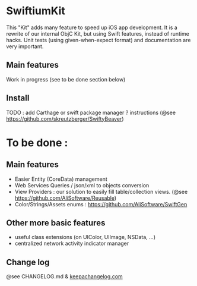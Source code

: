 # SwiftiumKit

This "Kit" adds many feature to speed up iOS app development. It is a rewrite of our internal ObjC Kit, but using Swift features, instead of runtime hacks. Unit tests (using given-when-expect format) and documentation are very important.

## Main features

Work in progress (see to be done section below)

## Install

TODO : add Carthage or swift package manager ? instructions (@see https://github.com/skreutzberger/SwiftyBeaver)

# To be done :

## Main features

- Easier Entity (CoreData) management
- Web Services Queries / json/xml to objects conversion
- View Providers : our solution to easily fill table/collection views. (@see https://github.com/AliSoftware/Reusable)
- Color/Strings/Assets enums : https://github.com/AliSoftware/SwiftGen

## Other more basic features

- useful class extensions (on UIColor, UIImage, NSData, ...)
- centralized network activity indicator manager


## Change log

@see CHANGELOG.md & [keepachangelog.com](http://keepachangelog.com)
